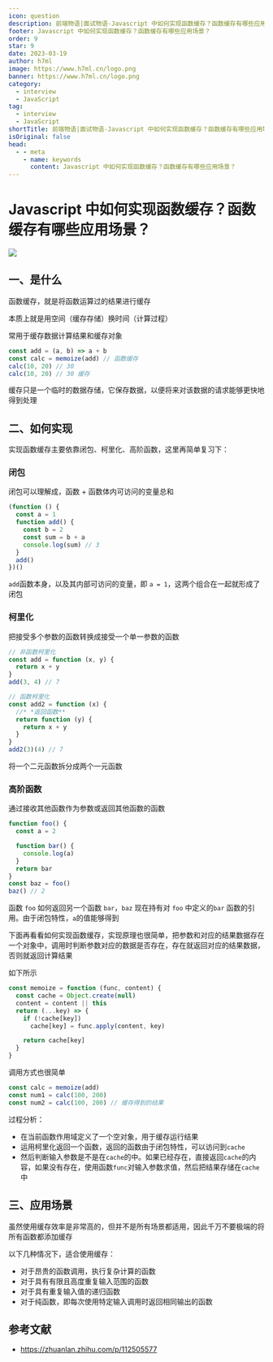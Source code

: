 ```yaml
---
icon: question
description: 前端物语|面试物语-Javascript 中如何实现函数缓存？函数缓存有哪些应用场景？
footer: Javascript 中如何实现函数缓存？函数缓存有哪些应用场景？
order: 9
star: 9
date: 2023-03-19
author: h7ml
image: https://www.h7ml.cn/logo.png
banner: https://www.h7ml.cn/logo.png
category:
  - interview
  - JavaScript
tag:
  - interview
  - JavaScript
shortTitle: 前端物语|面试物语-Javascript 中如何实现函数缓存？函数缓存有哪些应用场景？
isOriginal: false
head:
  - - meta
    - name: keywords
      content: Javascript 中如何实现函数缓存？函数缓存有哪些应用场景？
---
```


# Javascript 中如何实现函数缓存？函数缓存有哪些应用场景？

![](http://static.5ibug.net/vitepress/assets/images/interview/2ae9dda0-85fa-11eb-ab90-d9ae814b240d.png)

## 一、是什么

函数缓存，就是将函数运算过的结果进行缓存

本质上就是用空间（缓存存储）换时间（计算过程）

常用于缓存数据计算结果和缓存对象

```js
const add = (a, b) => a + b
const calc = memoize(add) // 函数缓存
calc(10, 20) // 30
calc(10, 20) // 30 缓存
```

缓存只是一个临时的数据存储，它保存数据，以便将来对该数据的请求能够更快地得到处理

## 二、如何实现

实现函数缓存主要依靠闭包、柯里化、高阶函数，这里再简单复习下：

### 闭包

闭包可以理解成，函数 + 函数体内可访问的变量总和

```js
(function () {
  const a = 1
  function add() {
    const b = 2
    const sum = b + a
    console.log(sum) // 3
  }
  add()
})()
```

`add`函数本身，以及其内部可访问的变量，即 `a = 1`，这两个组合在⼀起就形成了闭包

### 柯里化

把接受多个参数的函数转换成接受一个单一参数的函数

```js
// 非函数柯里化
const add = function (x, y) {
  return x + y
}
add(3, 4) // 7

// 函数柯里化
const add2 = function (x) {
  //* *返回函数**
  return function (y) {
    return x + y
  }
}
add2(3)(4) // 7
```

将一个二元函数拆分成两个一元函数

### 高阶函数

通过接收其他函数作为参数或返回其他函数的函数

```js
function foo() {
  const a = 2

  function bar() {
    console.log(a)
  }
  return bar
}
const baz = foo()
baz() // 2
```

函数 `foo` 如何返回另一个函数 `bar`，`baz` 现在持有对 `foo` 中定义的`bar` 函数的引用。由于闭包特性，`a`的值能够得到

下面再看看如何实现函数缓存，实现原理也很简单，把参数和对应的结果数据存在一个对象中，调用时判断参数对应的数据是否存在，存在就返回对应的结果数据，否则就返回计算结果

如下所示

```js
const memoize = function (func, content) {
  const cache = Object.create(null)
  content = content || this
  return (...key) => {
    if (!cache[key])
      cache[key] = func.apply(content, key)

    return cache[key]
  }
}
```

调用方式也很简单

```js
const calc = memoize(add)
const num1 = calc(100, 200)
const num2 = calc(100, 200) // 缓存得到的结果
```

过程分析：

- 在当前函数作用域定义了一个空对象，用于缓存运行结果
- 运用柯里化返回一个函数，返回的函数由于闭包特性，可以访问到`cache`
- 然后判断输入参数是不是在`cache`的中。如果已经存在，直接返回`cache`的内容，如果没有存在，使用函数`func`对输入参数求值，然后把结果存储在`cache`中

## 三、应用场景

虽然使用缓存效率是非常高的，但并不是所有场景都适用，因此千万不要极端的将所有函数都添加缓存

以下几种情况下，适合使用缓存：

- 对于昂贵的函数调用，执行复杂计算的函数
- 对于具有有限且高度重复输入范围的函数
- 对于具有重复输入值的递归函数
- 对于纯函数，即每次使用特定输入调用时返回相同输出的函数

## 参考文献

- <https://zhuanlan.zhihu.com/p/112505577>
